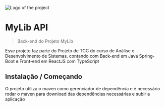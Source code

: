 ![Logo of the project](https://drive.google.com/file/d/1UYa3VX_5Nk9ZIw_QRvFxWmc21s0MI0co/view?usp=sharing)

# MyLib API
> Back-end do Projeto MyLib

Esse projeto faz parte do Projeto de TCC do curso de Análise e Desenvolvimento de Sistemas, contando com Back-end em Java Spring-Boot e Front-end em ReactJS com TypeScript

## Instalação / Começando

O projeto utiliza o maven como gerenciador de dependência e é necessário rodar o maven para download das dependências necessárias e subir a aplicação
